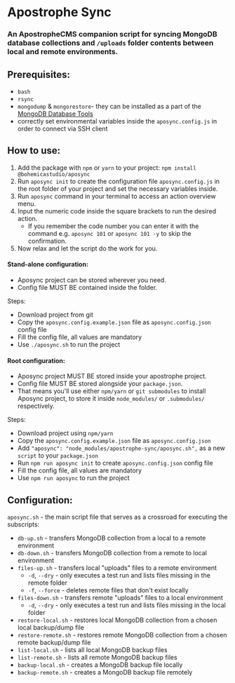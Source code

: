 # Apostrophe Sync

### An ApostropheCMS companion script for syncing MongoDB database collections and `/uploads` folder contents between local and remote environments.

## Prerequisites:
- `bash`
- `rsync`
- `mongodump` & `mongorestore`- they can be installed as a part of the [MongoDB Database Tools](https://www.mongodb.com/docs/database-tools/installation/installation/)
- correctly set environmental variables inside the `aposync.config.js` in order to connect via SSH client

## How to use:

1. Add the package with `npm` or `yarn` to your project: `npm install @bohemicastudio/aposync`
2. Run `aposync init` to create the configuration file `aposync.config.js` in the root folder of your project and set the necessary variables inside.
3. Run `aposync` command in your terminal to access an action overview menu.
4. Input the numeric code inside the square brackets to run the desired action.
   - If you remember the code number you can enter it with the command e.g. `aposync 101` or `aposync 101 -y` to skip the confirmation.
5. Now relax and let the script do the work for you.

#### Stand-alone configuration:
- Aposync project can be stored wherever you need.
- Config file MUST BE contained inside the folder.

Steps:
- Download project from git
- Copy the `aposync.config.example.json` file as `aposync.config.json` config file
- Fill the config file, all values are mandatory
- Use `./aposync.sh` to run the project

#### Root configuration:
- Aposync project MUST BE stored inside your apostrophe project.
- Config file MUST BE stored alongside your `package.json`.
- That means you'll use either `npm/yarn` or `git submodules` to install Aposync project, to store it inside `node_modules/` or `.submodules/` respectively.

Steps:
- Download project using `npm/yarn`
- Copy the `aposync.config.example.json` file as `aposync.config.json`
- Add `"aposync": "node_modules/apostrophe-sync/aposync.sh",` as a new `script` to your `package.json`
- Run `npm run aposync init` to create `aposync.config.json` config file
- Fill the config file, all values are mandatory
- Use `npm run aposync` to run the project

## Configuration:

`aposync.sh` - the main script file that serves as a crossroad for executing the subscripts:
- `db-up.sh` - transfers MongoDB collection from a local to a remote environment
- `db-down.sh` - transfers MongoDB collection from a remote to local environment
- `files-up.sh` - transfers local "uploads" files to a remote environment
  - `-d`, `--dry` - only executes a test run and lists files missing in the remote folder
  - `-f`, `--force` - deletes remote files that don't exist locally
- `files-down.sh` - transfers remote "uploads" files to a local environment
  - `-d`, `--dry` - only executes a test run and lists files missing in the local folder
- `restore-local.sh` - restores local MongoDB collection from a chosen local backup/dump file 
- `restore-remote.sh` - restores remote MongoDB collection from a chosen remote backup/dump file
- `list-local.sh` - lists all local MongoDB backup files
- `list-remote.sh` - lists all remote MongoDB backup files
- `backup-local.sh` - creates a MongoDB backup file locally
- `backup-remote.sh` - creates a MongoDB backup file remotely
